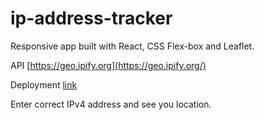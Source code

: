 # ip-address-tracker

Responsive app built with React, CSS Flex-box and Leaflet.

API [https://geo.ipify.org](https://geo.ipify.org/)

Deployment [link](https://mikeportnoy1985.github.io/ip-address-tracker/)

Enter correct IPv4 address and see you location.
